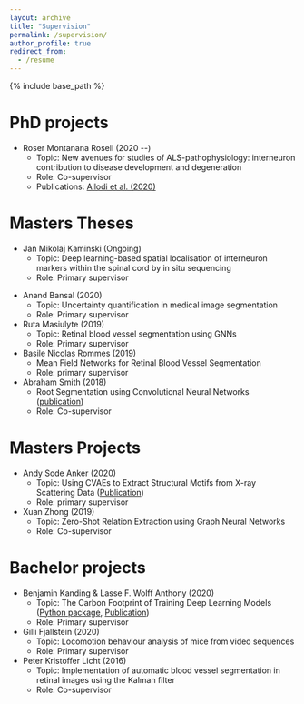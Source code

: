 ```yaml
---
layout: archive
title: "Supervision"
permalink: /supervision/
author_profile: true
redirect_from:
  - /resume
---
```


{% include base_path %}

PhD projects
======
* Roser Montanana Rosell (2020 --)
	* Topic: New avenues for studies of ALS-pathophysiology: interneuron contribution to disease development and degeneration
	* Role: Co-supervisor 
	* Publications: [Allodi et al. (2020)](https://raghavian.github.io/publication/2020-01-01-Locomotor-deficits-in-ALS-mice-are-paralleled-by-loss-of-V1-interneuron-connections-onto-fast-motor-neurons)

Masters Theses
======
* Jan Mikolaj Kaminski (Ongoing)
	* Topic: Deep learning-based spatial localisation of interneuron markers within the spinal cord by in situ sequencing
	* Role: Primary supervisor
<!-- * Dattijo Murtala Makama (Ongoing)
	* Visiting student
	* Topic: Self-supervised medical image segmentation
	* Role: Primary supervisor
-->
* Anand Bansal (2020)
	* Topic: Uncertainty quantification in medical image segmentation
	* Role: Primary supervisor
* Ruta Masiulyte (2019)
	* Topic: Retinal blood vessel segmentation using GNNs
	* Role: Primary supervisor
* Basile Nicolas Rommes (2019)
	* Mean Field Networks for Retinal Blood Vessel Segmentation 
	* Role: primary supervisor
* Abraham Smith (2018)
	* Root Segmentation using Convolutional Neural Networks ([publication](https://raghavian.github.io/publication/2019-01-01-Segmentation-of-roots-in-soil-with-U-Net))
	* Role: Co-supervisor

Masters Projects
======
* Andy Sode Anker (2020)
	* Topic: Using CVAEs to Extract Structural Motifs from X-ray Scattering Data ([Publication](https://raghavian.github.io/publication/2020-07-characterisingAtomicStrucs))
	* Role: primary supervisor
* Xuan Zhong (2019) 
	* Topic: Zero-Shot Relation Extraction using Graph Neural Networks
	* Role: Co-supervisor

Bachelor projects
======
* Benjamin Kanding & Lasse F. Wolff Anthony (2020)
	* Topic: The Carbon Footprint of Training Deep Learning Models ([Python package](https://pypi.org/project/carbontracker/), [Publication](https://raghavian.github.io/publication/2020-07-carbontracker))
	* Role: Primary supervisor
* Gilli Fjallstein (2020)
	* Topic: Locomotion behaviour analysis of mice from video sequences
	* Role: Primary supervisor
* Peter Kristoffer Licht (2016)
	* Topic: Implementation of automatic blood vessel segmentation in retinal images using
the Kalman filter
	* Role: Co-supervisor

